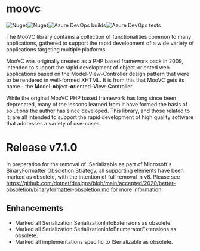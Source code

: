 # moovc

![Nuget](https://img.shields.io/nuget/v/moovc?style=plastic)![Nuget](https://img.shields.io/nuget/dt/moovc?style=plastic)![Azure DevOps builds](https://img.shields.io/azure-devops/build/vmartinspaul/MooVC/2?style=plastic)![Azure DevOps tests](https://img.shields.io/azure-devops/tests/vmartinspaul/MooVC/2?style=plastic)

The MooVC library contains a collection of functionalities common to many applications, gathered to support the rapid development of a wide variety of applications targeting multiple platforms.

MooVC was originally created as a PHP based framework back in 2009, intended to support the rapid development of object-oriented web applications based on the Model-View-Controller design pattern that were to be rendered in well-formed XHTML.  It is from this that MooVC gets its name - the **M**odel-**o**bject-**o**riented-**V**iew-**C**ontroller.

While the original MooVC PHP based framework has long since been deprecated, many of the lessons learned from it have formed the basis of solutions the author has since developed.  This library, and those related to it, are all intended to support the rapid development of high quality software that addresses a variety of use-cases.

# Release v7.1.0

In preparation for the removal of ISerializable as part of Microsoft's BinaryFormatter Obsoletion Strategy, all supporting elements have been marked as obsolete, with the intention of full removal in v8. Please see https://github.com/dotnet/designs/blob/main/accepted/2020/better-obsoletion/binaryformatter-obsoletion.md for more information.

## Enhancements

- Marked all Serialization.SerializationInfoExtensions as obsolete.
- Marked all Serialization.SerializationInfoEnumeratorExtensions as obsolete.
- Marked all implementations specific to ISerializable as obsolete.